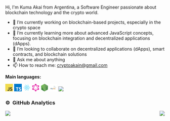 <!---
angelbrunn/angelbrunn is a ✨ special ✨ repository because its `README.md` (this file) appears on your GitHub profile.
You can click the Preview link to take a look at your changes.
--->
<br/>
Hi, I'm Kuma Akai from Argentina, a Software Engineer passionate about blockchain technology and the crypto world.
<br/>


- 🔭 I’m currently working on blockchain-based projects, especially in the crypto space
- 🌱 I’m currently learning more about advanced JavaScript concepts, focusing on blockchain integration and decentralized applications (dApps).
- 👯 I’m looking to collaborate on decentralized applications (dApps), smart contracts, and blockchain solutions
- 💬 Ask me about anything
- 📫 How to reach me: cryptoakain@gmail.com

**Main languages:**

<code><img height="24" src="https://raw.githubusercontent.com/github/explore/80688e429a7d4ef2fca1e82350fe8e3517d3494d/topics/javascript/javascript.png"></code>
<code><img height="24" src="https://raw.githubusercontent.com/github/explore/80688e429a7d4ef2fca1e82350fe8e3517d3494d/topics/typescript/typescript.png"></code>
<code><img height="24" src="https://raw.githubusercontent.com/github/explore/80688e429a7d4ef2fca1e82350fe8e3517d3494d/topics/react/react.png"></code>
<code><img height="24" src="https://raw.githubusercontent.com/github/explore/5c058a388828bb5fde0bcafd4bc867b5bb3f26f3/topics/graphql/graphql.png"></code>
<code><img height="24" src="https://raw.githubusercontent.com/github/explore/80688e429a7d4ef2fca1e82350fe8e3517d3494d/topics/nodejs/nodejs.png"></code>
<code><img height="24" src="https://raw.githubusercontent.com/github/explore/80688e429a7d4ef2fca1e82350fe8e3517d3494d/topics/mysql/mysql.png"></code>
<code><img height="24" src="https://avatars.githubusercontent.com/u/6250754?s=48&v=4"></code>


### ⚙️ &nbsp;GitHub Analytics

<div style="display: flex; justify-content: space-between; width: 100%; align-items: center;">
  <a href="https://github.com/angelbrunn">
    <img height="180em" src="https://github-readme-stats-eight-theta.vercel.app/api?username=angelbrunn&show_icons=true&theme=algolia&include_all_commits=true&count_private=true"/>
  </a>
  <a href="https://github.com/angelbrunn">
    <img height="180em" src="https://github-readme-stats-eight-theta.vercel.app/api/top-langs/?username=angelbrunn&layout=compact&langs_count=8&theme=algolia"/>
  </a>
</div>


